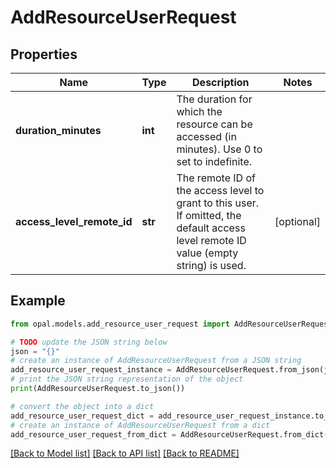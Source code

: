 # AddResourceUserRequest


## Properties

Name | Type | Description | Notes
------------ | ------------- | ------------- | -------------
**duration_minutes** | **int** | The duration for which the resource can be accessed (in minutes). Use 0 to set to indefinite. | 
**access_level_remote_id** | **str** | The remote ID of the access level to grant to this user. If omitted, the default access level remote ID value (empty string) is used. | [optional] 

## Example

```python
from opal.models.add_resource_user_request import AddResourceUserRequest

# TODO update the JSON string below
json = "{}"
# create an instance of AddResourceUserRequest from a JSON string
add_resource_user_request_instance = AddResourceUserRequest.from_json(json)
# print the JSON string representation of the object
print(AddResourceUserRequest.to_json())

# convert the object into a dict
add_resource_user_request_dict = add_resource_user_request_instance.to_dict()
# create an instance of AddResourceUserRequest from a dict
add_resource_user_request_from_dict = AddResourceUserRequest.from_dict(add_resource_user_request_dict)
```
[[Back to Model list]](../README.md#documentation-for-models) [[Back to API list]](../README.md#documentation-for-api-endpoints) [[Back to README]](../README.md)


